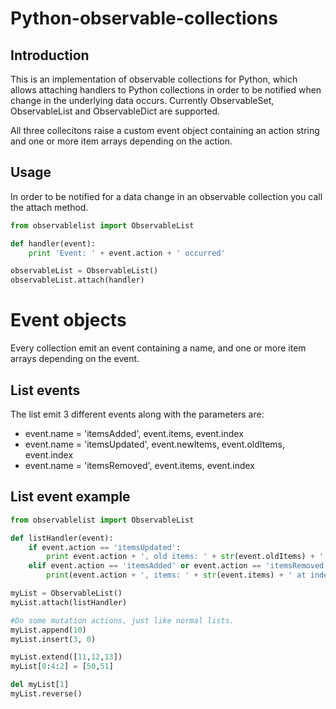 # Python-observable-collections

Introduction
------------
This is an implementation of observable collections for Python, which allows attaching handlers to Python collections in order to be notified when change in the underlying data occurs. Currently ObservableSet, ObservableList and ObservableDict are supported. 

All three collecitons raise a custom event object containing an action string and one or more item arrays depending on the action.

Usage
-----

In order to be notified for a data change in an observable collection you call the attach method.

```Python
from observablelist import ObservableList

def handler(event):
	print 'Event: ' + event.action + ' occurred'

observableList = ObservableList()
observableList.attach(handler)
```

# Event objects
Every collection emit an event containing a name, and one or more item arrays depending on the event.

List events
-----------

The list emit 3 different events along with the parameters are:
* event.name = 'itemsAdded', event.items, event.index
* event.name = 'itemsUpdated', event.newItems, event.oldItems, event.index
* event.name = 'itemsRemoved', event.items, event.index

List event example
------------------

```Python
from observablelist import ObservableList

def listHandler(event):
	if event.action == 'itemsUpdated':
		print event.action + ', old items: ' + str(event.oldItems) + ' new items: ' + str(event.newItems) + ' at index: ' + str(event.index)
	elif event.action == 'itemsAdded' or event.action == 'itemsRemoved':
		print(event.action + ', items: ' + str(event.items) + ' at index: ' + str(event.index))

myList = ObservableList()
myList.attach(listHandler)

#Do some mutation actions, just like normal lists.
myList.append(10)
myList.insert(3, 0)

myList.extend([11,12,13])
myList[0:4:2] = [50,51]

del myList[1]
myList.reverse()
```



